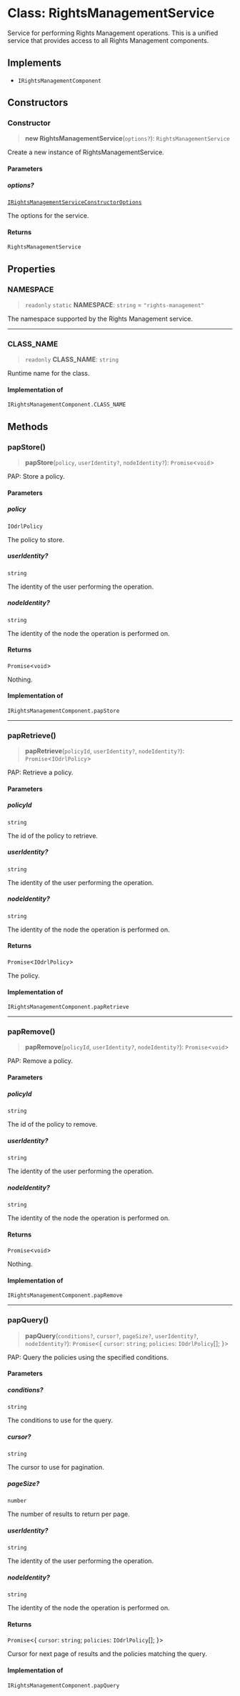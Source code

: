 # Class: RightsManagementService

Service for performing Rights Management operations.
This is a unified service that provides access to all Rights Management components.

## Implements

- `IRightsManagementComponent`

## Constructors

### Constructor

> **new RightsManagementService**(`options?`): `RightsManagementService`

Create a new instance of RightsManagementService.

#### Parameters

##### options?

[`IRightsManagementServiceConstructorOptions`](../interfaces/IRightsManagementServiceConstructorOptions.md)

The options for the service.

#### Returns

`RightsManagementService`

## Properties

### NAMESPACE

> `readonly` `static` **NAMESPACE**: `string` = `"rights-management"`

The namespace supported by the Rights Management service.

***

### CLASS\_NAME

> `readonly` **CLASS\_NAME**: `string`

Runtime name for the class.

#### Implementation of

`IRightsManagementComponent.CLASS_NAME`

## Methods

### papStore()

> **papStore**(`policy`, `userIdentity?`, `nodeIdentity?`): `Promise`\<`void`\>

PAP: Store a policy.

#### Parameters

##### policy

`IOdrlPolicy`

The policy to store.

##### userIdentity?

`string`

The identity of the user performing the operation.

##### nodeIdentity?

`string`

The identity of the node the operation is performed on.

#### Returns

`Promise`\<`void`\>

Nothing.

#### Implementation of

`IRightsManagementComponent.papStore`

***

### papRetrieve()

> **papRetrieve**(`policyId`, `userIdentity?`, `nodeIdentity?`): `Promise`\<`IOdrlPolicy`\>

PAP: Retrieve a policy.

#### Parameters

##### policyId

`string`

The id of the policy to retrieve.

##### userIdentity?

`string`

The identity of the user performing the operation.

##### nodeIdentity?

`string`

The identity of the node the operation is performed on.

#### Returns

`Promise`\<`IOdrlPolicy`\>

The policy.

#### Implementation of

`IRightsManagementComponent.papRetrieve`

***

### papRemove()

> **papRemove**(`policyId`, `userIdentity?`, `nodeIdentity?`): `Promise`\<`void`\>

PAP: Remove a policy.

#### Parameters

##### policyId

`string`

The id of the policy to remove.

##### userIdentity?

`string`

The identity of the user performing the operation.

##### nodeIdentity?

`string`

The identity of the node the operation is performed on.

#### Returns

`Promise`\<`void`\>

Nothing.

#### Implementation of

`IRightsManagementComponent.papRemove`

***

### papQuery()

> **papQuery**(`conditions?`, `cursor?`, `pageSize?`, `userIdentity?`, `nodeIdentity?`): `Promise`\<\{ `cursor`: `string`; `policies`: `IOdrlPolicy`[]; \}\>

PAP: Query the policies using the specified conditions.

#### Parameters

##### conditions?

`string`

The conditions to use for the query.

##### cursor?

`string`

The cursor to use for pagination.

##### pageSize?

`number`

The number of results to return per page.

##### userIdentity?

`string`

The identity of the user performing the operation.

##### nodeIdentity?

`string`

The identity of the node the operation is performed on.

#### Returns

`Promise`\<\{ `cursor`: `string`; `policies`: `IOdrlPolicy`[]; \}\>

Cursor for next page of results and the policies matching the query.

#### Implementation of

`IRightsManagementComponent.papQuery`

